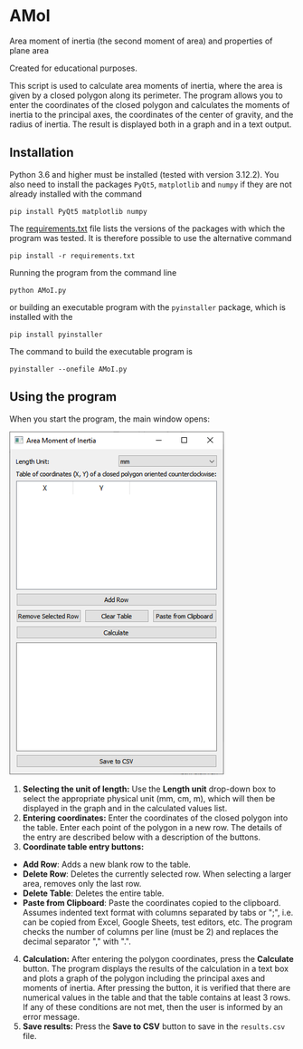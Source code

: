 # AMoI

Area moment of inertia (the second moment of area) and properties of plane area

Created for educational purposes.

This script is used to calculate area moments of inertia, where the area is given by a closed polygon along its perimeter. The program allows you to enter the coordinates of the closed polygon and calculates the moments of inertia to the principal axes, the coordinates of the center of gravity, and the radius of inertia. The result is displayed both in a graph and in a text output.

## Installation

Python 3.6 and higher must be installed (tested with version 3.12.2). You also need to install the packages `PyQt5`, `matplotlib` and `numpy` if they are not already installed with the command
```
pip install PyQt5 matplotlib numpy
```
The [requirements.txt](requirements.txt) file lists the versions of the packages with which the program was tested. It is therefore possible to use the alternative command 
```
pip install -r requirements.txt
```
Running the program from the command line
```
python AMoI.py
```
or building an executable program with the `pyinstaller` package, which is installed with the
```
pip install pyinstaller
```
The command to build the executable program is
```
pyinstaller --onefile AMoI.py
```

## Using the program

When you start the program, the main window opens:

![main window](images/fig1.png)

1. **Selecting the unit of length:**
Use the **Length unit** drop-down box to select the appropriate physical unit (mm, cm, m), which will then be displayed in the graph and in the calculated values list.
2.	**Entering coordinates:**
Enter the coordinates of the closed polygon into the table. Enter each point of the polygon in a new row. The details of the entry are described below with a description of the buttons.
3.	**Coordinate table entry buttons:**
* **Add Row**: Adds a new blank row to the table.
* **Delete Row**: Deletes the currently selected row. When selecting a larger area, removes only the last row.
* **Delete Table**: Deletes the entire table.
* **Paste from Clipboard**: Paste the coordinates copied to the clipboard. Assumes indented text format with columns separated by tabs or ";", i.e. can be copied from Excel, Google Sheets, test editors, etc. The program checks the number of columns per line (must be 2) and replaces the decimal separator "," with ".".
4.	**Calculation:**
After entering the polygon coordinates, press the **Calculate** button. The program displays the results of the calculation in a text box and plots a graph of the polygon including the principal axes and moments of inertia. After pressing the button, it is verified that there are numerical values in the table and that the table contains at least 3 rows. If any of these conditions are not met, then the user is informed by an error message. 
5. **Save results:**
Press the **Save to CSV** button to save in the `results.csv` file.

